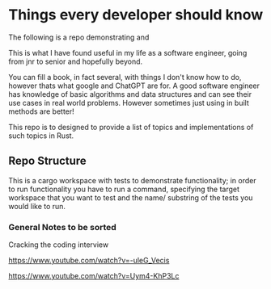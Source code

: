 # Things every developer should know

The following is a repo demonstrating and

This is what I have found useful in my life as a software engineer, going from jnr to senior and hopefully beyond.

You can fill a book, in fact several, with things I don't know how to do, however thats what google and ChatGPT are for. A good software engineer has knowledge of basic algorithms and data structures and can see their use cases in real world problems. However sometimes just using in built methods are better!

This repo is to designed to provide a list of topics and implementations of such topics in Rust.

## Repo Structure

This is a cargo workspace with tests to demonstrate functionality; in order to run functionality you have to run a command, specifying the target workspace that you want to test and the name/ substring of the tests you would like to run.

### General Notes to be sorted

Cracking the coding interview

https://www.youtube.com/watch?v=-uleG_Vecis

https://www.youtube.com/watch?v=Uym4-KhP3Lc
